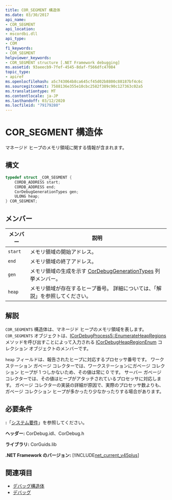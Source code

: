 ```yaml
---
title: COR_SEGMENT 構造体
ms.date: 03/30/2017
api_name:
- COR_SEGMENT
api_location:
- mscordbi.dll
api_type:
- COM
f1_keywords:
- COR_SEGMENT
helpviewer_keywords:
- COR_SEGMENT structure [.NET Framework debugging]
ms.assetid: 93aeecb9-7fef-4545-8daf-f566dfc47084
topic_type:
- apiref
ms.openlocfilehash: a5c743064b8ca645cf45d02b8800c88187bf4c6c
ms.sourcegitcommit: 7588136e355e10cbc2582f389c90c127363c02a5
ms.translationtype: MT
ms.contentlocale: ja-JP
ms.lasthandoff: 03/12/2020
ms.locfileid: "79179280"
---
```

# <a name="cor_segment-structure"></a>COR_SEGMENT 構造体
マネージド ヒープのメモリ領域に関する情報が含まれます。  
  
## <a name="syntax"></a>構文  
  
```cpp  
typedef struct _COR_SEGMENT {  
    CORDB_ADDRESS start;
    CORDB_ADDRESS end;
    CorDebugGenerationTypes gen;
    ULONG heap;
} COR_SEGMENT;  
```  
  
## <a name="members"></a>メンバー  
  
|メンバー|説明|  
|------------|-----------------|  
|`start`|メモリ領域の開始アドレス。|  
|`end`|メモリ領域の終了アドレス。|  
|`gen`|メモリ領域の生成を示す [CorDebugGenerationTypes](cordebuggenerationtypes-enumeration.md) 列挙メンバー。|  
|`heap`|メモリ領域が存在するヒープ番号。 詳細については、「解説」を参照してください。|  
  
## <a name="remarks"></a>解説  
 `COR_SEGMENTS` 構造体は、マネージド ヒープのメモリ領域を表します。  `COR_SEGMENTS` オブジェクトは、[ICorDebugProcess5::EnumerateHeapRegions](icordebugprocess5-enumerateheapregions-method.md) メソッドを呼び出すことによって入力される [ICorDebugHeapRegionEnum](icordebugheapsegmentenum-interface.md) コレクション オブジェクトのメンバーです。  
  
 `heap` フィールドは、報告されたヒープに対応するプロセッサ番号です。 ワークステーション ガベージ コレクターでは、ワークステーションにガベージ コレクション ヒープが 1 つしかないため、その値は常に 0 です。 サーバー ガベージ コレクターでは、その値はヒープがアタッチされているプロセッサに対応します。 ガベージ コレクターの実装の詳細が原因で、実際のプロセッサ数よりも、ガベージ コレクション ヒープが多かったり少なかったりする場合があります。  
  
## <a name="requirements"></a>必要条件  
 **:**「[システム要件](../../get-started/system-requirements.md)」を参照してください。  
  
 **ヘッダー:** CorDebug.idl、CorDebug.h  
  
 **ライブラリ:** CorGuids.lib  
  
 **.NET Framework のバージョン:** [!INCLUDE[net_current_v45plus](../../../../includes/net-current-v45plus-md.md)]  
  
## <a name="see-also"></a>関連項目

- [デバッグ構造体](debugging-structures.md)
- [デバッグ](index.md)
